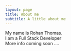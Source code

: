 ```yaml
---
layout: page
title: About me
subtitle: A little about me
---
```


My name is Rohan Thomas.  
I am a Full Stack Developer  
More info coming soon ....
